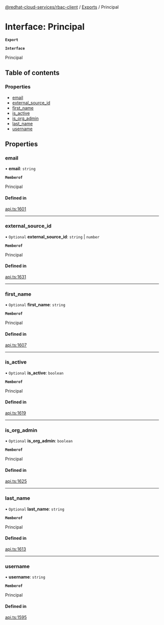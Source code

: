 [@redhat-cloud-services/rbac-client](../README.md) / [Exports](../modules.md) / Principal

# Interface: Principal

**`Export`**

**`Interface`**

Principal

## Table of contents

### Properties

- [email](Principal.md#email)
- [external\_source\_id](Principal.md#external_source_id)
- [first\_name](Principal.md#first_name)
- [is\_active](Principal.md#is_active)
- [is\_org\_admin](Principal.md#is_org_admin)
- [last\_name](Principal.md#last_name)
- [username](Principal.md#username)

## Properties

### email

• **email**: `string`

**`Memberof`**

Principal

#### Defined in

[api.ts:1601](https://github.com/mkholjuraev/javascript-clients/blob/master/packages/rbac/api.ts#L1601)

___

### external\_source\_id

• `Optional` **external\_source\_id**: `string` \| `number`

**`Memberof`**

Principal

#### Defined in

[api.ts:1631](https://github.com/mkholjuraev/javascript-clients/blob/master/packages/rbac/api.ts#L1631)

___

### first\_name

• `Optional` **first\_name**: `string`

**`Memberof`**

Principal

#### Defined in

[api.ts:1607](https://github.com/mkholjuraev/javascript-clients/blob/master/packages/rbac/api.ts#L1607)

___

### is\_active

• `Optional` **is\_active**: `boolean`

**`Memberof`**

Principal

#### Defined in

[api.ts:1619](https://github.com/mkholjuraev/javascript-clients/blob/master/packages/rbac/api.ts#L1619)

___

### is\_org\_admin

• `Optional` **is\_org\_admin**: `boolean`

**`Memberof`**

Principal

#### Defined in

[api.ts:1625](https://github.com/mkholjuraev/javascript-clients/blob/master/packages/rbac/api.ts#L1625)

___

### last\_name

• `Optional` **last\_name**: `string`

**`Memberof`**

Principal

#### Defined in

[api.ts:1613](https://github.com/mkholjuraev/javascript-clients/blob/master/packages/rbac/api.ts#L1613)

___

### username

• **username**: `string`

**`Memberof`**

Principal

#### Defined in

[api.ts:1595](https://github.com/mkholjuraev/javascript-clients/blob/master/packages/rbac/api.ts#L1595)
